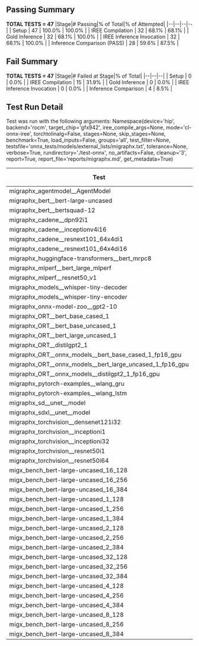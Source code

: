 ## Passing Summary

**TOTAL TESTS = 47**
|Stage|# Passing|% of Total|% of Attempted|
|--|--|--|--|
| Setup | 47 | 100.0% | 100.0% |
| IREE Compilation | 32 | 68.1% | 68.1% |
| Gold Inference | 32 | 68.1% | 100.0% |
| IREE Inference Invocation | 32 | 68.1% | 100.0% |
| Inference Comparison (PASS) | 28 | 59.6% | 87.5% |
## Fail Summary

**TOTAL TESTS = 47**
|Stage|# Failed at Stage|% of Total|
|--|--|--|
| Setup | 0 | 0.0% |
| IREE Compilation | 15 | 31.9% |
| Gold Inference | 0 | 0.0% |
| IREE Inference Invocation | 0 | 0.0% |
| Inference Comparison | 4 | 8.5% |
## Test Run Detail
Test was run with the following arguments:
Namespace(device='hip', backend='rocm', target_chip='gfx942', iree_compile_args=None, mode='cl-onnx-iree', torchtolinalg=False, stages=None, skip_stages=None, benchmark=True, load_inputs=False, groups='all', test_filter=None, testsfile='onnx_tests/models/external_lists/migraphx.txt', tolerance=None, verbose=True, rundirectory='./test-onnx', no_artifacts=False, cleanup='3', report=True, report_file='reports/migraphx.md', get_metadata=True)

| Test | Exit Status | Mean Benchmark Time (ms) | Notes |
|--|--|--|--|
| migraphx_agentmodel__AgentModel | compilation | None | |
| migraphx_bert__bert-large-uncased | PASS | 19.979810745765764 | |
| migraphx_bert__bertsquad-12 | compilation | None | |
| migraphx_cadene__dpn92i1 | compilation | None | |
| migraphx_cadene__inceptionv4i16 | PASS | 152.31245619555312 | |
| migraphx_cadene__resnext101_64x4di1 | compilation | None | |
| migraphx_cadene__resnext101_64x4di16 | PASS | 212.45599359584352 | |
| migraphx_huggingface-transformers__bert_mrpc8 | PASS | 7.574606346346999 | |
| migraphx_mlperf__bert_large_mlperf | Numerics | 47.402732534747976 | |
| migraphx_mlperf__resnet50_v1 | PASS | 6.574567723667847 | |
| migraphx_models__whisper-tiny-decoder | PASS | 34.96218455080507 | |
| migraphx_models__whisper-tiny-encoder | Numerics | 52.93474652661155 | |
| migraphx_onnx-model-zoo__gpt2-10 | compilation | None | |
| migraphx_ORT__bert_base_cased_1 | compilation | None | |
| migraphx_ORT__bert_base_uncased_1 | compilation | None | |
| migraphx_ORT__bert_large_uncased_1 | compilation | None | |
| migraphx_ORT__distilgpt2_1 | compilation | None | |
| migraphx_ORT__onnx_models__bert_base_cased_1_fp16_gpu | compilation | None | |
| migraphx_ORT__onnx_models__bert_large_uncased_1_fp16_gpu | compilation | None | |
| migraphx_ORT__onnx_models__distilgpt2_1_fp16_gpu | compilation | None | |
| migraphx_pytorch-examples__wlang_gru | PASS | 29.05511657707393 | |
| migraphx_pytorch-examples__wlang_lstm | PASS | 18.556887015611643 | |
| migraphx_sd__unet__model | import_model | None | |
| migraphx_sdxl__unet__model | import_model | None | |
| migraphx_torchvision__densenet121i32 | PASS | 50.57608521920406 | |
| migraphx_torchvision__inceptioni1 | PASS | 15.835646545218134 | |
| migraphx_torchvision__inceptioni32 | PASS | 138.00312311698994 | |
| migraphx_torchvision__resnet50i1 | compilation | None | |
| migraphx_torchvision__resnet50i64 | PASS | 183.20294527802616 | |
| migx_bench_bert-large-uncased_16_128 | PASS | 33.612664925703214 | |
| migx_bench_bert-large-uncased_16_256 | PASS | 57.889204705134034 | |
| migx_bench_bert-large-uncased_16_384 | Numerics | 73.38782429384689 | |
| migx_bench_bert-large-uncased_1_128 | PASS | 13.484601703030654 | |
| migx_bench_bert-large-uncased_1_256 | PASS | 13.841977714274833 | |
| migx_bench_bert-large-uncased_1_384 | PASS | 19.96093847611475 | |
| migx_bench_bert-large-uncased_2_128 | PASS | 13.348375141046612 | |
| migx_bench_bert-large-uncased_2_256 | PASS | 13.968459102325141 | |
| migx_bench_bert-large-uncased_2_384 | PASS | 21.74673754295024 | |
| migx_bench_bert-large-uncased_32_128 | PASS | 70.13980347352722 | |
| migx_bench_bert-large-uncased_32_256 | PASS | 105.07014731965249 | |
| migx_bench_bert-large-uncased_32_384 | Numerics | 145.77278949630758 | |
| migx_bench_bert-large-uncased_4_128 | PASS | 15.289772107886769 | |
| migx_bench_bert-large-uncased_4_256 | PASS | 17.530889318247013 | |
| migx_bench_bert-large-uncased_4_384 | PASS | 26.693215035499094 | |
| migx_bench_bert-large-uncased_8_128 | PASS | 20.214085123457366 | |
| migx_bench_bert-large-uncased_8_256 | PASS | 28.00567396295567 | |
| migx_bench_bert-large-uncased_8_384 | PASS | 41.452852109739304 | |
